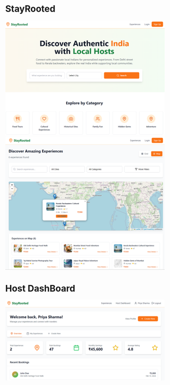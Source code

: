 # StayRooted

![image alt](Homepage.png)
![image alt](Experiences.png)

# Host DashBoard
![image alt](HostDashboard.png)
